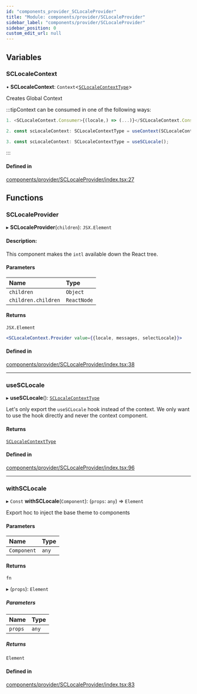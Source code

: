 ```yaml
---
id: "components_provider_SCLocaleProvider"
title: "Module: components/provider/SCLocaleProvider"
sidebar_label: "components/provider/SCLocaleProvider"
sidebar_position: 0
custom_edit_url: null
---
```


## Variables

### SCLocaleContext

• **SCLocaleContext**: `Context`<[`SCLocaleContextType`](../interfaces/types_context.SCLocaleContextType)\>

Creates Global Context

:::tipContext can be consumed in one of the following ways:

```jsx
1. <SCLocaleContext.Consumer>{(locale,) => (...)}</SCLocaleContext.Consumer>
```
```jsx
2. const scLocaleContext: SCLocaleContextType = useContext(SCLocaleContext);
```
```jsx
3. const scLocaleContext: SCLocaleContextType = useSCLocale();
````
:::

#### Defined in

[components/provider/SCLocaleProvider/index.tsx:27](https://github.com/selfcommunity/community-ui/blob/487fa8c/packages/sc-core/src/components/provider/SCLocaleProvider/index.tsx#L27)

## Functions

### SCLocaleProvider

▸ **SCLocaleProvider**(`children`): `JSX.Element`

#### Description:
This component makes the `intl` available down the React tree.

#### Parameters

| Name | Type |
| :------ | :------ |
| `children` | `Object` |
| `children.children` | `ReactNode` |

#### Returns

`JSX.Element`

```jsx
<SCLocaleContext.Provider value={{locale, messages, selectLocale}}>
```

#### Defined in

[components/provider/SCLocaleProvider/index.tsx:38](https://github.com/selfcommunity/community-ui/blob/487fa8c/packages/sc-core/src/components/provider/SCLocaleProvider/index.tsx#L38)

___

### useSCLocale

▸ **useSCLocale**(): [`SCLocaleContextType`](../interfaces/types_context.SCLocaleContextType)

Let's only export the `useSCLocale` hook instead of the context.
We only want to use the hook directly and never the context component.

#### Returns

[`SCLocaleContextType`](../interfaces/types_context.SCLocaleContextType)

#### Defined in

[components/provider/SCLocaleProvider/index.tsx:96](https://github.com/selfcommunity/community-ui/blob/487fa8c/packages/sc-core/src/components/provider/SCLocaleProvider/index.tsx#L96)

___

### withSCLocale

▸ `Const` **withSCLocale**(`Component`): (`props`: `any`) => `Element`

Export hoc to inject the base theme to components

#### Parameters

| Name | Type |
| :------ | :------ |
| `Component` | `any` |

#### Returns

`fn`

▸ (`props`): `Element`

##### Parameters

| Name | Type |
| :------ | :------ |
| `props` | `any` |

##### Returns

`Element`

#### Defined in

[components/provider/SCLocaleProvider/index.tsx:83](https://github.com/selfcommunity/community-ui/blob/487fa8c/packages/sc-core/src/components/provider/SCLocaleProvider/index.tsx#L83)
